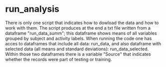 # run_analysis

There is only one script that indicates how to dowload the data and how to work with them.
The script produces at the end a txt file written from a dataframe "run_data_summ"; this dataframe shows means of all variables grouped by subject and activity labels. 
When running the code one has acces to dataframes that include all data: run_data, and also dataframe with selected data (all means and standard deviations): run_data_selected. Within those two dataframes there is a variable "Source" that indicates whether the records  were part of testing or training.
